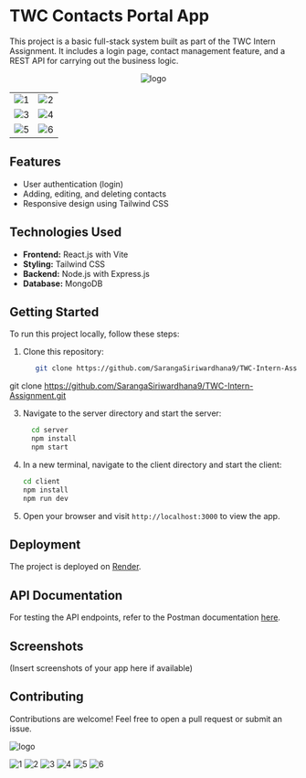 

# TWC Contacts Portal App

This project is a basic full-stack system built as part of the TWC Intern Assignment. It includes a login page, contact management feature, and a REST API for carrying out the business logic.


<!-- Logo in top center -->
<p align="center">
  <img src="https://github.com/SarangaSiriwardhana9/TWC-Intern-Assignment/assets/99233703/9f304c37-ed8b-4983-8ddd-fb3427bc5f96" alt="logo">
</p>

<!-- Images in a table with two columns -->
<table>
  <tr>
    <td>
      <img src="https://github.com/SarangaSiriwardhana9/TWC-Intern-Assignment/assets/99233703/7e49186a-c7a2-4d3b-86c7-507cf67f2084" alt="1">
    </td>
    <td>
      <img src="https://github.com/SarangaSiriwardhana9/TWC-Intern-Assignment/assets/99233703/35a17666-45fb-44c1-85f8-6c8e79520d18" alt="2">
    </td>
  </tr>
  <tr>
    <td>
      <img src="https://github.com/SarangaSiriwardhana9/TWC-Intern-Assignment/assets/99233703/5ba8f34e-3ab8-480a-9ad6-25cd3c1f5085" alt="3">
    </td>
    <td>
      <img src="https://github.com/SarangaSiriwardhana9/TWC-Intern-Assignment/assets/99233703/41a0506e-beaf-4d9b-8dac-9613c50df31d" alt="4">
    </td>
  </tr>
  <tr>
    <td>
      <img src="https://github.com/SarangaSiriwardhana9/TWC-Intern-Assignment/assets/99233703/70dfb58b-1f3f-4e49-898d-89554a34f7f0" alt="5">
    </td>
    <td>
      <img src="https://github.com/SarangaSiriwardhana9/TWC-Intern-Assignment/assets/99233703/6c6b50ab-1ba6-45f5-bafa-54ba16cf12bc" alt="6">
    </td>
  </tr>
</table>



## Features

- User authentication (login)
- Adding, editing, and deleting contacts
- Responsive design using Tailwind CSS

## Technologies Used
- **Frontend:** React.js with Vite
- **Styling:** Tailwind CSS
- **Backend:** Node.js with Express.js
- **Database:** MongoDB
  
## Getting Started

To run this project locally, follow these steps:

1. Clone this repository:
   
    ```bash
       git clone https://github.com/SarangaSiriwardhana9/TWC-Intern-Assignment.git
    ```
  git clone https://github.com/SarangaSiriwardhana9/TWC-Intern-Assignment.git

3. Navigate to the server directory and start the server:

      ```bash
        cd server
        npm install
        npm start
      ```

3. In a new terminal, navigate to the client directory and start the client:

     ```bash
    cd client
    npm install
    npm run dev  
    ```

4. Open your browser and visit `http://localhost:3000` to view the app.

## Deployment
The project is deployed on [Render](https://twc-intern-assignment-deployed.onrender.com). 

## API Documentation

For testing the API endpoints, refer to the Postman documentation [here](https://documenter.getpostman.com/view/26798436/2sA3BkbCe6).

## Screenshots

(Insert screenshots of your app here if available)

## Contributing

Contributions are welcome! Feel free to open a pull request or submit an issue.

![logo](https://github.com/SarangaSiriwardhana9/TWC-Intern-Assignment/assets/99233703/9f304c37-ed8b-4983-8ddd-fb3427bc5f96)

![1](https://github.com/SarangaSiriwardhana9/TWC-Intern-Assignment/assets/99233703/7e49186a-c7a2-4d3b-86c7-507cf67f2084)
![2](https://github.com/SarangaSiriwardhana9/TWC-Intern-Assignment/assets/99233703/35a17666-45fb-44c1-85f8-6c8e79520d18)
![3](https://github.com/SarangaSiriwardhana9/TWC-Intern-Assignment/assets/99233703/5ba8f34e-3ab8-480a-9ad6-25cd3c1f5085)
![4](https://github.com/SarangaSiriwardhana9/TWC-Intern-Assignment/assets/99233703/41a0506e-beaf-4d9b-8dac-9613c50df31d)
![5](https://github.com/SarangaSiriwardhana9/TWC-Intern-Assignment/assets/99233703/70dfb58b-1f3f-4e49-898d-89554a34f7f0)
![6](https://github.com/SarangaSiriwardhana9/TWC-Intern-Assignment/assets/99233703/6c6b50ab-1ba6-45f5-bafa-54ba16cf12bc)






